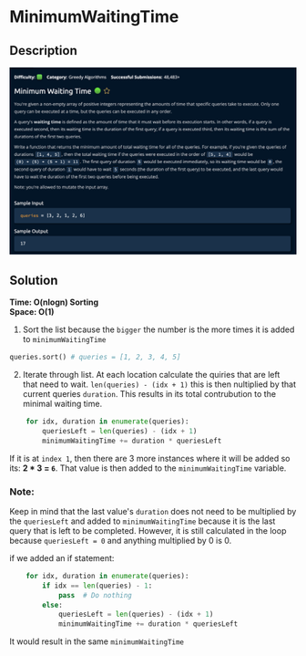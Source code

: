 # MinimumWaitingTime

## Description

![description](./desc.png)

## Solution

**Time: O(nlogn) Sorting** <br/>
**Space: O(1)** <br/>

1. Sort the list because the `bigger` the number is the more times it is added to `minimumWaitingTime`

```py
queries.sort() # queries = [1, 2, 3, 4, 5]
```

2. Iterate through list. At each location calculate the quiries that are left that need to wait. `len(queries) - (idx + 1)` this is then nultiplied by that current queries `duration`. This results in its total contrubution to the minimal waiting time.

```py
    for idx, duration in enumerate(queries):
        queriesLeft = len(queries) - (idx + 1)
        minimumWaitingTime += duration * queriesLeft
```

If it is at `index 1`, then there are 3 more instances where it will be added so its: **2 \* 3 = `6`**.
That value is then added to the `minimumWaitingTime` variable.<br/>

### Note:

Keep in mind that the last value's `duration` does not need to be multiplied by the `queriesLeft` and added to `minimumWaitingTime` because it is the last query that is left to be completed. However, it is still calculated in the loop because `queriesLeft = 0` and anything multiplied by 0 is 0.

if we added an if statement:

```py
    for idx, duration in enumerate(queries):
        if idx == len(queries) - 1:
            pass  # Do nothing
        else:
            queriesLeft = len(queries) - (idx + 1)
            minimumWaitingTime += duration * queriesLeft
```

It would result in the same `minimumWaitingTime`
